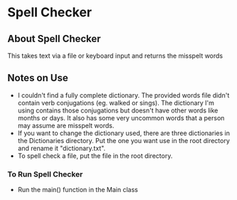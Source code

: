 # Spell Checker

## About Spell Checker
This takes text via a file or keyboard input and returns the misspelt words

## Notes on Use

 - I couldn't find a fully complete dictionary. The provided words file didn't contain verb conjugations (eg. walked or sings). The dictionary I'm using contains those conjugations but doesn't have other words like months or days. It also has some very uncommon words that a person may assume are misspelt words.
 - If you want to change the dictionary used, there are three dictionaries in the Dictionaries directory. Put the one you want use in the root directory and rename it "dictionary.txt".
 - To spell check a file, put the file in the root directory.

### To Run Spell Checker

- Run the main() function in the Main class
